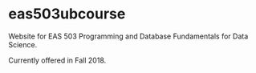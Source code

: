 # eas503ubcourse
Website for EAS 503 Programming and Database Fundamentals for Data Science.

Currently offered in Fall 2018.
